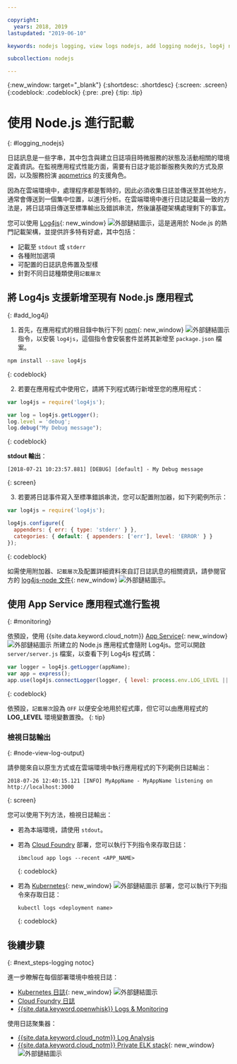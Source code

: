 ```yaml
---

copyright:
  years: 2018, 2019
lastupdated: "2019-06-10"

keywords: nodejs logging, view logs nodejs, add logging nodejs, log4j nodejs, stdout nodejs, nodejs log, output nodejs, nodejs logger

subcollection: nodejs

---
```


{:new_window: target="_blank"}
{:shortdesc: .shortdesc}
{:screen: .screen}
{:codeblock: .codeblock}
{:pre: .pre}
{:tip: .tip}

# 使用 Node.js 進行記載
{: #logging_nodejs}

日誌訊息是一些字串，其中包含與建立日誌項目時微服務的狀態及活動相關的環境定義資訊。在監視應用程式性能方面，需要有日誌才能診斷服務失敗的方式及原因，以及服務扮演 [appmetrics](/docs/node?topic=nodejs-metrics) 的支援角色。

因為在雲端環境中，處理程序都是暫時的，因此必須收集日誌並傳送至其他地方，通常會傳送到一個集中位置，以進行分析。在雲端環境中進行日誌記載最一致的方法是，將日誌項目傳送至標準輸出及錯誤串流，然後讓基礎架構處理剩下的事宜。

您可以使用 [Log4js](https://github.com/log4js-node/log4js-node){: new_window} ![外部鏈結圖示](../icons/launch-glyph.svg "外部鏈結圖示")，這是適用於 Node.js 的熱門記載架構，並提供許多特有好處，其中包括： 
* 記載至 `stdout` 或 `stderr`
* 各種附加選項
* 可配置的日誌訊息佈置及型樣
* 針對不同日誌種類使用`記載層次`

## 將 Log4js 支援新增至現有 Node.js 應用程式
{: #add_log4j}

1. 首先，在應用程式的根目錄中執行下列 [npm](https://nodejs.org/en/){: new_window} ![外部鏈結圖示](../icons/launch-glyph.svg "外部鏈結圖示") 指令，以安裝 `log4js`，這個指令會安裝套件並將其新增至 `package.json` 檔案。
  ```bash
  npm install --save log4js
  ```
  {: codeblock}

2. 若要在應用程式中使用它，請將下列程式碼行新增至您的應用程式：
  ```js
  var log4js = require('log4js');
  
  var log = log4js.getLogger();
  log.level = 'debug';
  log.debug("My Debug message");
  ```
  {: codeblock}

  **stdout 輸出**：
  ```
  [2018-07-21 10:23:57.881] [DEBUG] [default] - My Debug message
  ```
  {: screen}

3. 若要將日誌事件寫入至標準錯誤串流，您可以配置附加器，如下列範例所示：
  ```js
  var log4js = require('log4js');
  
  log4js.configure({
    appenders: { err: { type: 'stderr' } },
    categories: { default: { appenders: ['err'], level: 'ERROR' } }
  });
  ```
  {: codeblock}

  如需使用附加器、`記載層次`及配置詳細資料來自訂日誌訊息的相關資訊，請參閱官方的 [log4js-node 文件](https://log4js-node.github.io/log4js-node/){: new_window} ![外部鏈結圖示](../icons/launch-glyph.svg "外部鏈結圖示")。

## 使用 App Service 應用程式進行監視
{: #monitoring}

依預設，使用 {{site.data.keyword.cloud_notm}} [App Service](https://cloud.ibm.com/developer/appservice/dashboard){: new_window} ![外部鏈結圖示](../icons/launch-glyph.svg "外部鏈結圖示") 所建立的 Node.js 應用程式會隨附 Log4js。您可以開啟 `server/server.js` 檔案，以查看下列 Log4js 程式碼：
```js
var logger = log4js.getLogger(appName);
var app = express();
app.use(log4js.connectLogger(logger, { level: process.env.LOG_LEVEL || 'info' }));
```
{: codeblock}

依預設，`記載層次`設為 `OFF` 以便安全地用於程式庫，但它可以由應用程式的 **LOG_LEVEL** 環境變數置換。
{: tip}

### 檢視日誌輸出
{: #node-view-log-output}

請參閱來自以原生方式或在雲端環境中執行應用程式的下列範例日誌輸出：
```
2018-07-26 12:40:15.121 [INFO] MyAppName - MyAppName listening on http://localhost:3000
```
{: screen}

您可以使用下列方法，檢視日誌輸出：
* 若為本端環境，請使用 `stdout`。
* 若為 [Cloud Foundry](/docs/cli/reference?topic=cloud-cli-ibmcloud_commands_apps#ibmcloud_app_logs) 部署，您可以執行下列指令來存取日誌：
  ```
  ibmcloud app logs --recent <APP_NAME>
  ```
  {: codeblock}

* 若為 [Kubernetes](https://kubernetes.io/docs/reference/generated/kubectl/kubectl-commands#logs){: new_window} ![外部鏈結圖示](../icons/launch-glyph.svg "外部鏈結圖示") 部署，您可以執行下列指令來存取日誌：
  ```
  kubectl logs <deployment name>
  ```
  {: codeblock}

## 後續步驟
{: #next_steps-logging notoc}

進一步瞭解在每個部署環境中檢視日誌：
* [Kubernetes 日誌](https://kubernetes.io/docs/concepts/cluster-administration/logging/#basic-logging-in-kubernetes){: new_window} ![外部鏈結圖示](../icons/launch-glyph.svg "外部鏈結圖示")
* [Cloud Foundry 日誌](/docs/services/CloudLogAnalysis/cfapps?topic=cloudloganalysis-logging_cf_apps)
* [{{site.data.keyword.openwhisk}} Logs & Monitoring](/docs/openwhisk?topic=cloud-functions-logs)

使用日誌聚集器：
* [{{site.data.keyword.cloud_notm}} Log Analysis](/docs/services/CloudLogAnalysis?topic=cloudloganalysis-log_analysis_ov#log_analysis_ov)
* [{{site.data.keyword.cloud_notm}} Private ELK stack](https://www.ibm.com/support/knowledgecenter/en/SSBS6K_2.1.0.2/manage_metrics/logging_elk.html){: new_window} ![外部鏈結圖示](../icons/launch-glyph.svg "外部鏈結圖示")
